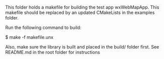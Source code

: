 This folder holds a makefile for building the test app wxWebMapApp. This makefile should be replaced by an updated CMakeLists in the examples folder.

Run the following command to build:

$ make -f makefile.unx

Also, make sure the library is built and placed in the build/ folder first. See README.md in the root folder for instructions